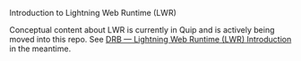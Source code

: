 Introduction to Lightning Web Runtime (LWR)

Conceptual content about LWR is currently in Quip and is actively being moved into this repo. See [DRB — Lightning Web Runtime (LWR) Introduction](https://salesforce.quip.com/glUnAw0hb1HQ) in the meantime.
